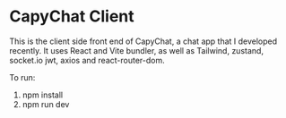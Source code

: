 # CapyChat Client

This is the client side front end of CapyChat, a chat app that I developed recently. It uses React and Vite bundler, as well as Tailwind, zustand, socket.io jwt, axios and react-router-dom.

To run:
1. npm install
2. npm run dev

